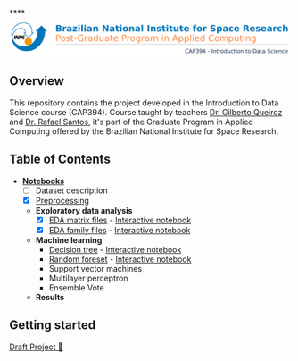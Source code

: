 ****<img src="https://raw.githubusercontent.com/AdrianoPereira/project-cap394/master/assets/images/header-en.png" />

## Overview
This repository contains the project developed in the Introduction to Data Science course (CAP394). Course taught by teachers [Dr. Gilberto Queiroz](http://www.dpi.inpe.br/~gribeiro/doku.php) and [Dr. Rafael Santos](http://www.lac.inpe.br/~rafael.santos), it's part of the Graduate Program in Applied Computing offered by the Brazilian National Institute for Space Research.

## Table of Contents
- [**Notebooks**](https://github.com/AdrianoPereira/project-cap394/tree/master/notebooks)
  - [ ] Dataset description
  - [x] [Preprocessing](https://github.com/AdrianoPereira/project-cap394/blob/master/notebooks/Preprocessing.ipynb)
  - **Exploratory data analysis**
    - [x] [EDA matrix files](https://github.com/AdrianoPereira/project-cap394/blob/master/notebooks/ExploratoryDataAnalysisMat.ipynb) - [Interactive notebook](https://kyso.io/AdrianoPereira/notebooks/file/ExploratoryDataAnalysisMat.ipynb#code=shown&files)
    - [x] [EDA family files](https://github.com/AdrianoPereira/project-cap394/blob/master/notebooks/ExploratoryDataAnalysisFam.ipynb) - [Interactive notebook](https://kyso.io/AdrianoPereira/notebooks/file/ExploratoryDataAnalysisFam.ipynb#code=shown&files)
  - **Machine learning**
    - [Decision tree](https://github.com/AdrianoPereira/project-cap394/blob/master/notebooks/DecisionTree.ipynb) - [Interactive notebook](https://kyso.io/AdrianoPereira/notebooks/file/DecisionTree.ipynb#code=shown&files)
    - [Random foreset](https://github.com/AdrianoPereira/project-cap394/blob/master/notebooks/RandomForest.ipynb) - [Interactive notebook](https://kyso.io/AdrianoPereira/notebooks/file/RandomForest.ipynb#code=shown&files)
    - Support vector machines
    - Multilayer perceptron
    - Ensemble Vote
  - **Results**

## Getting started
[Draft Project 📕](https://github.com/AdrianoPereira/project-cap394/blob/master/src/project.ipynb)

